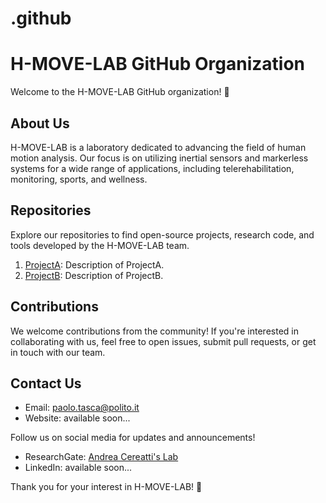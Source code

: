 # .github
# H-MOVE-LAB GitHub Organization

Welcome to the H-MOVE-LAB GitHub organization! 🚀

## About Us

H-MOVE-LAB is a laboratory dedicated to advancing the field of human motion analysis. Our focus is on utilizing inertial sensors and markerless systems for a wide range of applications, including telerehabilitation, monitoring, sports, and wellness.

## Repositories

Explore our repositories to find open-source projects, research code, and tools developed by the H-MOVE-LAB team.

1. [ProjectA](https://github.com/H-MOVE-LAB/ProjectA): Description of ProjectA.
2. [ProjectB](https://github.com/H-MOVE-LAB/ProjectB): Description of ProjectB.
   <!-- Add more repositories as needed -->

## Contributions

We welcome contributions from the community! If you're interested in collaborating with us, feel free to open issues, submit pull requests, or get in touch with our team.

## Contact Us

- Email: [paolo.tasca@polito.it](mailto:paolo.tasca@polito.it)
- Website: available soon...

Follow us on social media for updates and announcements!

- ResearchGate: [Andrea Cereatti's Lab](https://www.researchgate.net/lab/Andrea-Cereatti-Lab)
- LinkedIn: available soon...

Thank you for your interest in H-MOVE-LAB! 🌟
